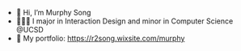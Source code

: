 - 👋 Hi, I’m Murphy Song
- 👩🏻‍💻 I major in Interaction Design and minor in Computer Science @UCSD
- 🎨 My portfolio: https://r2song.wixsite.com/murphy 

<!---
murph77/murph77 is a ✨ special ✨ repository because its `README.md` (this file) appears on your GitHub profile.
You can click the Preview link to take a look at your changes.
--->
